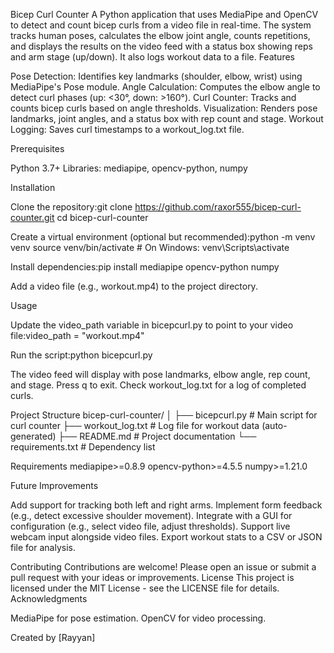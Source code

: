 Bicep Curl Counter
A Python application that uses MediaPipe and OpenCV to detect and count bicep curls from a video file in real-time. The system tracks human poses, calculates the elbow joint angle, counts repetitions, and displays the results on the video feed with a status box showing reps and arm stage (up/down). It also logs workout data to a file.
Features

Pose Detection: Identifies key landmarks (shoulder, elbow, wrist) using MediaPipe's Pose module.
Angle Calculation: Computes the elbow angle to detect curl phases (up: <30°, down: >160°).
Curl Counter: Tracks and counts bicep curls based on angle thresholds.
Visualization: Renders pose landmarks, joint angles, and a status box with rep count and stage.
Workout Logging: Saves curl timestamps to a workout_log.txt file.


Prerequisites

Python 3.7+
Libraries: mediapipe, opencv-python, numpy

Installation

Clone the repository:git clone https://github.com/raxor555/bicep-curl-counter.git
cd bicep-curl-counter


Create a virtual environment (optional but recommended):python -m venv venv
source venv/bin/activate  # On Windows: venv\Scripts\activate


Install dependencies:pip install mediapipe opencv-python numpy


Add a video file (e.g., workout.mp4) to the project directory.

Usage

Update the video_path variable in bicepcurl.py to point to your video file:video_path = "workout.mp4"


Run the script:python bicepcurl.py


The video feed will display with pose landmarks, elbow angle, rep count, and stage. Press q to exit.
Check workout_log.txt for a log of completed curls.

Project Structure
bicep-curl-counter/
│
├── bicepcurl.py  # Main script for curl counter
├── workout_log.txt              # Log file for workout data (auto-generated)
├── README.md                    # Project documentation
└── requirements.txt             # Dependency list

Requirements
mediapipe>=0.8.9
opencv-python>=4.5.5
numpy>=1.21.0

Future Improvements

Add support for tracking both left and right arms.
Implement form feedback (e.g., detect excessive shoulder movement).
Integrate with a GUI for configuration (e.g., select video file, adjust thresholds).
Support live webcam input alongside video files.
Export workout stats to a CSV or JSON file for analysis.

Contributing
Contributions are welcome! Please open an issue or submit a pull request with your ideas or improvements.
License
This project is licensed under the MIT License - see the LICENSE file for details.
Acknowledgments

MediaPipe for pose estimation.
OpenCV for video processing.


Created by [Rayyan]
